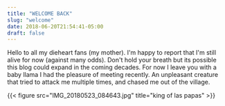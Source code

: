 ```yaml
---
title: "WELCOME BACK"
slug: "welcome"
date: 2018-06-20T21:54:41-05:00
draft: false
---
```

Hello to all my dieheart fans (my mother). I'm happy to report that I'm still alive for now (against many odds). Don't hold your breath but its possible this blog could expand in the coming decades. For now I leave you with a baby llama I had the pleasure of meeting recently. An unpleasant creature that tried to attack me multiple times, and chased me out of the village.

{{< figure src="IMG_20180523_084643.jpg" title="king of las papas" >}}


